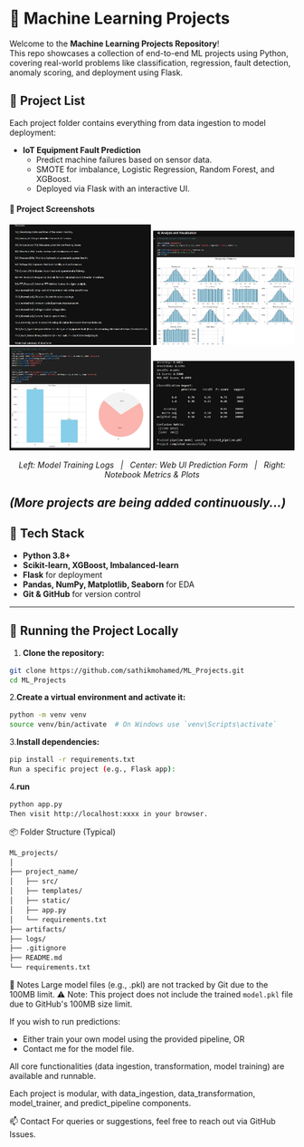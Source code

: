 # 🧠 Machine Learning Projects

Welcome to the **Machine Learning Projects Repository**!  
This repo showcases a collection of end-to-end ML projects using Python, covering real-world problems like classification, regression, fault detection, anomaly scoring, and deployment using Flask.

## 📁 Project List

Each project folder contains everything from data ingestion to model deployment:

- **IoT Equipment Fault Prediction**
  - Predict machine failures based on sensor data.
  - SMOTE for imbalance, Logistic Regression, Random Forest, and XGBoost.
  - Deployed via Flask with an interactive UI.

#### 📸 Project Screenshots
<p align="center">
  <img src="assets/iot_demo1.JPG" alt="Model Training Logs" width="250"/>
  <img src="assets/iot_demo2.JPG" alt="Web UI Prediction Form" width="250"/>
  <img src="assets/iot_demo3.JPG" alt="Jupyter Notebook Output - Metrics" width="250"/>
  <img src="assets/iot_demo4.JPG" alt="Jupyter Notebook Output - Plots" width="250"/>
</p>
<p align="center">
  <em>Left: Model Training Logs &nbsp; | &nbsp; Center: Web UI Prediction Form &nbsp; | &nbsp; Right: Notebook Metrics & Plots</em>
</p>

*(More projects are being added continuously...)*
---

## 🧰 Tech Stack

- **Python 3.8+**
- **Scikit-learn, XGBoost, Imbalanced-learn**
- **Flask** for deployment
- **Pandas, NumPy, Matplotlib, Seaborn** for EDA
- **Git & GitHub** for version control

---

## 🚀 Running the Project Locally

1. **Clone the repository:**

```bash
git clone https://github.com/sathikmohamed/ML_Projects.git
cd ML_Projects
 ```
2.**Create a virtual environment and activate it:**
```bash
python -m venv venv
source venv/bin/activate  # On Windows use `venv\Scripts\activate`
```

3.**Install dependencies:**
```bash
pip install -r requirements.txt
Run a specific project (e.g., Flask app):
```
4.**run**
```bash
python app.py
Then visit http://localhost:xxxx in your browser.
```

📦 Folder Structure (Typical)
```bash
ML_projects/
│
├── project_name/
│   ├── src/
│   ├── templates/
│   ├── static/
│   ├── app.py
│   └── requirements.txt
├── artifacts/
├── logs/
├── .gitignore
├── README.md
└── requirements.txt
```
📌 Notes
Large model files (e.g., .pkl) are not tracked by Git due to the 100MB limit.
⚠️ Note:
This project does not include the trained `model.pkl` file due to GitHub's 100MB size limit.

If you wish to run predictions:
- Either train your own model using the provided pipeline, OR
- Contact me for the model file.

All core functionalities (data ingestion, transformation, model training) are available and runnable.

Each project is modular, with data_ingestion, data_transformation, model_trainer, and predict_pipeline components.

📫 Contact
For queries or suggestions, feel free to reach out via GitHub Issues.

